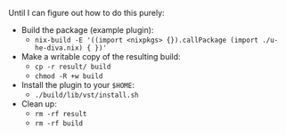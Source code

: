 Until I can figure out how to do this purely:

* Build the package (example plugin):
    * `nix-build -E '((import <nixpkgs> {}).callPackage (import ./u-he-diva.nix) { })'`
* Make a writable copy of the resulting build:
    * `cp -r result/ build`
    * `chmod -R +w build`
* Install the plugin to your `$HOME`:
    * `./build/lib/vst/install.sh`
* Clean up:
    * `rm -rf result`
    * `rm -rf build`
